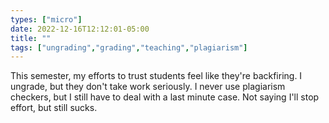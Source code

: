 ```yaml
---
types: ["micro"]
date: 2022-12-16T12:12:01-05:00
title: ""
tags: ["ungrading","grading","teaching","plagiarism"]
---
```

This semester, my efforts to trust students feel like they're backfiring. I ungrade, but they don't take work seriously. I never use plagiarism checkers, but I still have to deal with a last minute case. Not saying I'll stop effort, but still sucks.
